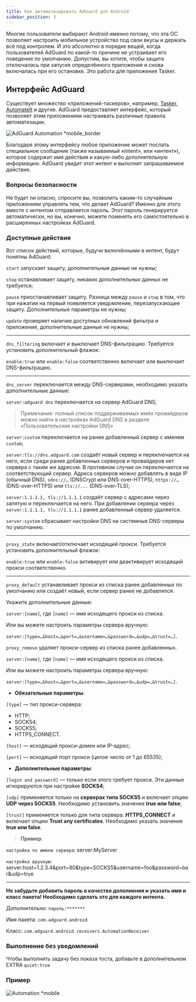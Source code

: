 ```yaml
---
title: Как автоматизировать AdGuard для Android
sidebar_position: 3
---
```


Многие пользователи выбирают Android именно потому, что эта ОС позволяет настроить мобильное устройство под свои вкусы и держать всё под контролем. И это абсолютно в порядке вещей, когда пользователей AdGuard по какой-то причине не устраивает его поведение по умолчанию. Допустим, вы хотите, чтобы защита отключалась при запуске определённого приложения и снова включалась при его остановке. Это работа для приложения Tasker.

## Интерфейс AdGuard

Существует множество «приложений-таскеров»‎, например, [Tasker](https://play.google.com/store/apps/details?id=net.dinglisch.android.taskerm&noprocess), [AutomateIt](https://play.google.com/store/apps/details?id=AutomateIt.mainPackage&noprocess) и другие. AdGuard предоставляет интерфейс, который позволяет этим приложениям настраивать различные правила автоматизации.

![AdGuard Automation *mobile_border](https://cdn.adtidy.org/content/kb/ad_blocker/android/solving_problems/tasker/adgautomation.png)

Благодаря этому интерфейсу любое приложение может послать специальное сообщение (также называемый «‎intent», или «‎интент»), которое содержит имя действия и какую-либо дополнительную информацию. AdGuard увидит этот интент и выполнит запрашиваемое действие.

### Вопросы безопасности

Не будет ли опасно, спросите вы, позволить каким-то случайным приложениям управлять тем, что делает AdGuard? Именно для этого вместе с интентом отправляется пароль. Этот пароль генерируется автоматически, но вы, конечно, можете поменять его самостоятельно в расширенных настройках AdGuard.

### Доступные действия

Вот список действий, которые, будучи включёнными в интент, будут понятны AdGuard:


`start` запускает защиту, дополнительные данные не нужны;

`stop` останавливает защиту, никаких дополнительных данных не требуется;

`pause` приостанавливает защиту. Разница между `pause` и `stop` в том, что при нажатии на первый появляется уведомление, перезапускающее защиту. Дополнительные параметры не нужны;

`update` проверяет наличие доступных обновлений фильтра и приложения, дополнительные данные не нужны;

-----

`dns_filtering` включает и выключает DNS-фильтрацию. Требуется установить дополнительный флажок:

`enable:true` или `enable:false` соответственно включает или выключает DNS-фильтрацию.

-----

`dns_server` переключается между DNS-серверами, необходимо указать дополнительные данные:

 `server:adguard dns` переключается на сервер AdGuard DNS;
> Примечание: полный список поддерживаемых имён провайдеров можно найти в настройках AdGuard DNS в разделе «Пользовательские настройки DNS»

 `server:custom` переключается на ранее добавленный сервер с именем `custom`;

 `server:tls://dns.adguard.com` создаёт новый сервер и переключается на него, если среди ранее добавленных серверов и провайдеров нет сервера с таким же адресом. В противном случае он переключается на соответствующий сервер. Адреса серверов можно добавлять в виде IP (обычный DNS), `sdns://…` (DNSCrypt или DNS-over-HTTPS), `https://…` (DNS-over-HTTPS) или `tls://...` (DNS-over-TLS);

 `server:1.1.1.1, tls://1.1.1.1` создаёт сервер с адресами через запятую и переключается на него. При добавлении сервера через `server:1.1.1.1, tls://1.1.1.1` ранее добавленный сервер удаляется.

 `server:system` сбрасывает настройки DNS на системные DNS-серверы по умолчанию.

 -----



`proxy_state` включает/отключает исходящий прокси.  Требуется установить дополнительный флажок:

`enable:true` или `enable:false` активирует или деактивирует исходящий прокси соответственно.

-----


`proxy_default` устанавливает прокси из списка ранее добавленных по умолчанию или создаёт новый, если сервер ранее не добавлялся.

Укажите дополнительные данные:

`server:[name]`, где `[name]` — имя исходящего прокси из списка.

Или вы можете настроить параметры сервера вручную:

`server:[type=…&host=…&port=…&username=…&password=…&udp=…&trust=…]`.

`proxy_remove` удаляет прокси-сервер из списка ранее добавленных.

`server:[name]`, где `[name]` — имя исходящего прокси из списка.

Или вы можете настроить параметры сервера вручную:

`server:[type=…&host=…&port=…&username=…&password=…&udp=…&trust=…]`.

* **Обязательные параметры**:

`[type]` — тип прокси-сервера:
- HTTP;
- SOCKS4;
- SOCKS5;
- HTTPS_CONNECT.

`[host]` — исходящий прокси-домен или IP-адрес;

`[port]` — исходящий порт прокси (целое число от 1 до 65535);

* **Дополнительные параметры**:

 `[login and password]` — только если этого требует прокси. Эти данные игнорируются при настройке **SOCKS4**;

 `[udp]` применяется только на **серверах типа SOCKS5** и включает опцию **UDP через SOCKS5**. Необходимо установить значение **true или false**;

 `[trust]` применяется только для типа сервера: **HTTPS_CONNECT** и включает опцию **Trust any certificates**. Необходимо указать значение **true или false**.

 > **Пример**:

`настройка по имени сервера`: server:MyServer

 `настройка вручную`: server:host=1.2.3.4&port=80&type=SOCKS5&username=foo&password=bar&udp=true

-----

**Не забудьте добавить пароль в качестве дополнения и указать имя и класс пакета! Необходимо сделать это для каждого интента.**

Дополнительно: `пароль:*******`

Имя пакета: `com.adguard.android`

Класс: `com.adguard.android.receivers.AutomationReceiver`

### Выполнение без уведомлений

Чтобы выполнить задачу без показа тоста, добавьте в дополнительном EXTRA `quiet:true`

### Пример

![Automation *mobile](https://cdn.adtidy.org/content/kb/ad_blocker/android/solving_problems/tasker/automation2.png)